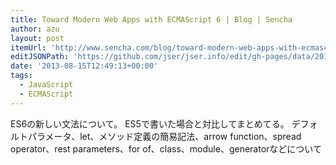 ```yaml
---
title: Toward Modern Web Apps with ECMAScript 6 | Blog | Sencha
author: azu
layout: post
itemUrl: 'http://www.sencha.com/blog/toward-modern-web-apps-with-ecmascript-6/'
editJSONPath: 'https://github.com/jser/jser.info/edit/gh-pages/data/2013/08/index.json'
date: '2013-08-15T12:49:13+00:00'
tags:
  - JavaScript
  - ECMAScript
---
```

ES6の新しい文法について。
ES5で書いた場合と対比してまとめてる。
デフォルトパラメータ、let、メソッド定義の簡易記法、arrow function、spread operator、rest parameters、for of、class、module、generatorなどについて
